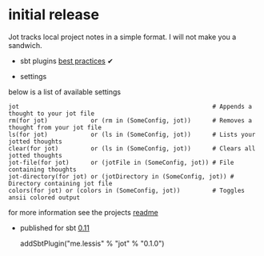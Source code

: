 # initial release

Jot tracks local project notes in a simple format. I will not make you a sandwich.

- sbt plugins [best practices][bp] ✔

- settings

below is a list of available settings

    jot                                                      # Appends a thought to your jot file
    rm(for jot)            or (rm in (SomeConfig, jot))      # Removes a thought from your jot file
    ls(for jot)            or (ls in (SomeConfig, jot))      # Lists your jotted thoughts
    clear(for jot)         or (ls in (SomeConfig, jot))      # Clears all jotted thoughts
    jot-file(for jot)      or (jotFile in (SomeConfig, jot)) # File containing thoughts
    jot-directory(for jot) or (jotDirectory in (SomeConfig, jot)) # Directory containing jot file
    colors(for jot) or (colors in (SomeConfig, jot))         # Toggles ansii colored output

for more information see the projects [readme][rm]

- published for sbt [0.11][sbt11]

    addSbtPlugin("me.lessis" % "jot" % "0.1.0")

[bp]: https://github.com/harrah/xsbt/wiki/Plugins-Best-Practices
[rm]: https://github.com/softprops/jot#readme
[sbt11]: http://typesafe.artifactoryonline.com/typesafe/ivy-releases/org.scala-tools.sbt/sbt-launch/0.11.0/sbt-launch.jar
